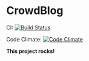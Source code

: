 CrowdBlog
=======

CI:
[![Build Status](https://secure.travis-ci.org/crowdint/crowdblog.png?branch=master)](http://travis-ci.org/crowdint/crowdblog)

Code Climate:
[![Code Climate](https://codeclimate.com/badge.png)](https://codeclimate.com/github/crowdint/crowdblog)

**This project rocks!**
